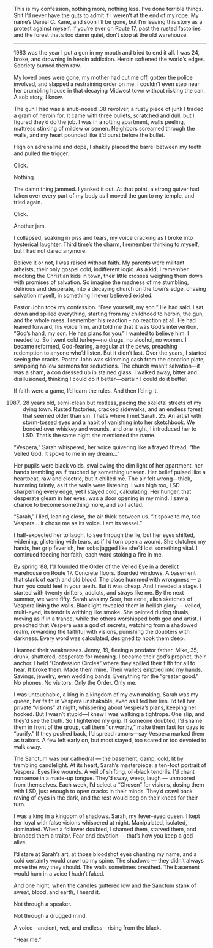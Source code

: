 
This is my confession, nothing more, nothing less. I’ve done terrible things. Shit I’d never have the guts to admit if I weren’t at the end of my rope. My name’s Daniel C. Kane, and soon I’ll be gone, but I’m leaving this story as a protest against myself. If you’re ever on Route 17, past the rusted factories and the forest that’s too damn quiet, don’t stop at the old warehouse. 

***

1983 was the year I put a gun in my mouth and tried to end it all. I was 24, broke, and drowning in heroin addiction. Heroin softened the world’s edges. Sobriety burned them raw. 

My loved ones were gone, my mother had cut me off, gotten the police involved, and slapped a restraining order on me. I couldn’t even step near her crumbling house in that decaying Midwest town without risking the can. A sob story, I know. 

The gun I had was a snub-nosed .38 revolver, a rusty piece of junk I traded a gram of heroin for. It came with three bullets, scratched and dull, but I figured they’d do the job. I was in a rotting apartment, walls peeling, mattress stinking of mildew or semen. Neighbors screamed through the walls, and my heart pounded like it’d burst before the bullet. 

High on adrenaline and dope, I shakily placed the barrel between my teeth and pulled the trigger.

Click.

Nothing.

The damn thing jammed. I yanked it out. At that point, a strong quiver had taken over every part of my body as I moved the gun to my temple, and tried again. 

Click.

Another jam. 

I collapsed, soaking in piss and tears, my voice cracking as I broke into hysterical laughter. Third time’s the charm, I remember thinking to myself, but I had not dared anymore.

Believe it or not, I was raised without faith. My parents were militant atheists, their only gospel cold, indifferent logic. As a kid, I remember mocking the Christian kids in town, their little crosses weighing them down with promises of salvation. So imagine the madness of me stumbling, delirious and desperate, into a decaying church on the town’s edge, chasing salvation myself, in something I never believed existed.

Pastor John took my confession. “Free yourself, my son.” He had said. I sat down and spilled everything, starting from my childhood to heroin, the gun, and the whole mess. I remember his reaction - no reaction at all. He had leaned forward, his voice firm, and told me that it was God’s intervention. “God’s hand, my son. He has plans for you.” I wanted to believe him. I needed to. So I went cold turkey—no drugs, no alcohol, no women. I became reformed, God-fearing, a regular at the pews, preaching redemption to anyone who’d listen. But it didn’t last. Over the years, I started seeing the cracks. Pastor John was skimming cash from the donation plate, swapping hollow sermons for seductions. The church wasn’t salvation—it was a sham, a con dressed up in stained glass. I walked away, bitter and disillusioned, thinking I could do it better—certain I could do it better.

If faith were a game, I’d learn the rules. And then I’d rig it.

1987. 28 years old, semi-clean but restless, pacing the skeletal streets of my dying town. Rusted factories, cracked sidewalks, and an endless forest that seemed older than sin. That’s where I met Sarah. 25. An artist with storm-tossed eyes and a habit of vanishing into her sketchbook. We bonded over whiskey and wounds, and one night, I introduced her to LSD. That’s the same night she mentioned the name.

“Vespera,” Sarah whispered, her voice quivering like a frayed thread, “the Veiled God. It spoke to me in my dream…”

Her pupils were black voids, swallowing the dim light of her apartment, her hands trembling as if touched by something unseen. Her belief pulsed like a heartbeat, raw and electric, but it chilled me. The air felt wrong—thick, humming faintly, as if the walls were listening. I was high too, LSD sharpening every edge, yet I stayed cold, calculating. Her hunger, that desperate gleam in her eyes, was a door opening in my mind. I saw a chance to become something more, and so I acted.

“Sarah,” I lied, leaning close, the air thick between us. “It spoke to me, too. Vespera… it chose me as its voice. I am its vessel.”

I half-expected her to laugh, to see through the lie, but her eyes shifted, widening, glistening with tears, as if I’d torn open a wound. She clutched my hands, her grip feverish, her sobs jagged like she’d lost something vital. I continued feeding her faith, each word stoking a fire in me.

By spring ’88, I’d founded the Order of the Veiled Eye in a derelict warehouse on Route 17. Concrete floors. Boarded windows. A basement that stank of earth and old blood. The place hummed with wrongness — a hum you could feel in your teeth. But it was cheap. And I needed a stage. I started with twenty drifters, addicts, and strays like me. By the next summer, we were fifty. Sarah was my Seer, her eerie, alien sketches of Vespera lining the walls. Blacklight revealed them in hellish glory — veiled, multi-eyed, its tendrils writhing like smoke. She painted during rituals, moving as if in a trance, while the others worshipped both god and artist.
I preached that Vespera was a god of secrets, watching from a shadowed realm, rewarding the faithful with visions, punishing the doubters with darkness. Every word was calculated, designed to hook them deep.

I learned their weaknesses. Jenny, 19, fleeing a predator father. Mike, 35, drunk, shattered, desperate for meaning. I became their god’s prophet, their anchor. I held “Confession Circles” where they spilled their filth for all to hear. It broke them. Made them mine.
Their wallets emptied into my hands. Savings, jewelry, even wedding bands. Everything for the “greater good.” No phones. No visitors. Only the Order. Only me.

I was untouchable, a king in a kingdom of my own making. Sarah was my queen, her faith in Vespera unshakable, even as I fed her lies. I’d tell her private “visions” at night, whispering about Vespera’s plans, keeping her hooked. But I wasn’t stupid—I knew I was walking a tightrope. One slip, and they’d see the truth. So I tightened my grip. If someone doubted, I’d shame them in front of the group, call them “unworthy,” make them fast for days to “purify.” If they pushed back, I’d spread rumors—say Vespera marked them as traitors. A few left early on, but most stayed, too scared or too devoted to walk away.

The Sanctum was our cathedral — the basement, damp, cold, lit by trembling candlelight. At its heart, Sarah’s masterpiece: a ten-foot portrait of Vespera. Eyes like wounds. A veil of shifting, oil-black tendrils. 
I’d chant nonsense in a made-up tongue. They’d sway, weep, laugh — unmoored from themselves. Each week, I’d select a “Chosen” for visions, dosing them with LSD, just enough to open cracks in their minds. They’d crawl back raving of eyes in the dark, and the rest would beg on their knees for their turn.

I was a king in a kingdom of shadows. Sarah, my fever-eyed queen. I kept her loyal with false visions whispered at night. Manipulated, isolated, dominated. When a follower doubted, I shamed them, starved them, and branded them a traitor. Fear and devotion — that’s how you keep a god alive.

I’d stare at Sarah’s art, at those bloodshot eyes chanting my name, and a cold certainty would crawl up my spine. The shadows — they didn’t always move the way they should. The walls sometimes breathed. The basement would hum in a voice I hadn’t faked.

And one night, when the candles guttered low and the Sanctum stank of sweat, blood, and earth, I heard it.

Not through a speaker. 

Not through a drugged mind.

A voice—ancient, wet, and endless—rising from the black.

“Hear me."
